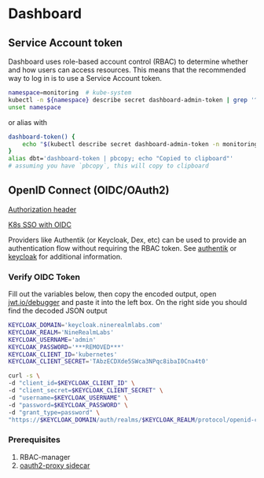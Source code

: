 # Dashboard

## Service Account token

Dashboard uses role-based account control (RBAC) to determine whether and how users can access
resources. This means that the recommended way to log in is to use a Service Account token.

<!-- ```sh
# Create Service Account
NAMESPACE=monitoring  # kube-system
kubectl -n ${NAMESPACE} create serviceaccount dashboard-admin
# Give admin rights to account (automatically created by Helm chart)
kubectl create clusterrolebinding dashboard-admin --serviceaccount=${NAMESPACE}:dashboard-admin --clusterrole=cluster-admin
unset NAMESPACE
``` -->

```sh
namespace=monitoring  # kube-system
kubectl -n ${namespace} describe secret dashboard-admin-token | grep '^token' | awk '{ print $2 }'
unset namespace
```

or alias with

```sh
dashboard-token() {
    echo "$(kubectl describe secret dashboard-admin-token -n monitoring | grep '^token' | awk '{ print $2 }')"
}
alias dbt='dashboard-token | pbcopy; echo "Copied to clipboard"'
# assuming you have `pbcopy`, this will copy to clipboard
```

## OpenID Connect (OIDC/OAuth2)

[Authorization header](https://github.com/kubernetes/dashboard/blob/master/docs/user/access-control/README.md#authorization-header)

[K8s SSO with OIDC](https://medium.com/@hbceylan/deep-dive-kubernetes-single-sign-on-sso-with-openid-connection-via-g-suite-a4f01bd4a48f)

Providers like Authentik (or Keycloak, Dex, etc) can be used to provide an authentication flow
without requiring the RBAC token. See [authentik](../../security/authentik/README.md)
or [keycloak](../../security/keycloak/README.md) for additional
information.

### Verify OIDC Token

Fill out the variables below, then copy the encoded output, open [jwt.io/debugger](https://jwt.io#debugger-io)
and paste it into the left box. On the right side you should find the decoded JSON output

```sh
KEYCLOAK_DOMAIN='keycloak.ninerealmlabs.com'
KEYCLOAK_REALM='NineRealmLabs'
KEYCLOAK_USERNAME='admin'
KEYCLOAK_PASSWORD='***REMOVED***'
KEYCLOAK_CLIENT_ID='kubernetes'
KEYCLOAK_CLIENT_SECRET='TAbzECDXde5SWca3NPqc8ibaI0Cna4t0'

curl -s \
-d "client_id=$KEYCLOAK_CLIENT_ID" \
-d "client_secret=$KEYCLOAK_CLIENT_SECRET" \
-d "username=$KEYCLOAK_USERNAME" \
-d "password=$KEYCLOAK_PASSWORD" \
-d "grant_type=password" \
"https://$KEYCLOAK_DOMAIN/auth/realms/$KEYCLOAK_REALM/protocol/openid-connect/token" | jq -r '.access_token'
```

### Prerequisites

1. RBAC-manager
2. [oauth2-proxy sidecar](https://www.reddit.com/r/kubernetes/comments/nk0mss/kubernetes_dashboard_with_keycloak/gzb1o1t/)
